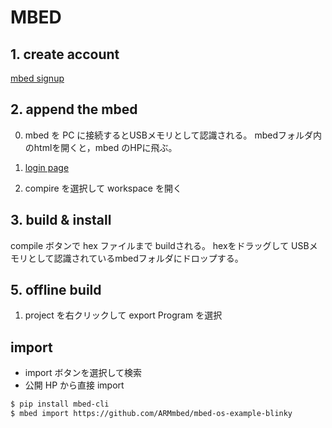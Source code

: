 MBED
========================================

## 1. create account

[mbed signup](https://developer.mbed.org/account/login/?next=/device/?code=1017020300C79DCA3FA11CE0)

## 2. append the mbed

0. mbed を PC に接続するとUSBメモリとして認識される。
mbedフォルダ内のhtmlを開くと，mbed のHPに飛ぶ。

1. [login page](https://developer.mbed.org/)
2. compire を選択して workspace を開く

## 3. build & install
compile ボタンで hex ファイルまで buildされる。
hexをドラッグして USBメモリとして認識されているmbedフォルダにドロップする。


## 5. offline build

1. project を右クリックして export Program を選択



## import

* import ボタンを選択して検索
* 公開 HP から直接 import

```sh
$ pip install mbed-cli
$ mbed import https://github.com/ARMmbed/mbed-os-example-blinky
```
